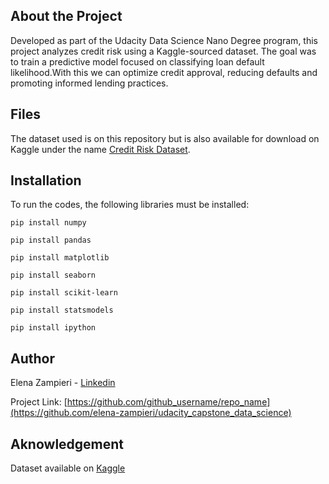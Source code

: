## About the Project
Developed as part of the Udacity Data Science Nano Degree program, this project analyzes credit risk using a Kaggle-sourced dataset. The goal was to train a predictive model focused on classifying loan default likelihood.With this we can optimize credit approval, reducing defaults and promoting informed lending practices.

## Files
The dataset used is on this repository but is also available for download on Kaggle under the name [Credit Risk Dataset](https://www.kaggle.com/datasets/laotse/credit-risk-dataset). 

## Installation
To run the codes, the following libraries must be installed:
```
pip install numpy
```
```
pip install pandas
```
```
pip install matplotlib
```
```
pip install seaborn
```
```
pip install scikit-learn
```
```
pip install statsmodels
```
```
pip install ipython
```
## Author
Elena Zampieri - [Linkedin](https://www.linkedin.com/in/elena-zampieri-3b081a135/)

Project Link: [https://github.com/github_username/repo_name](https://github.com/elena-zampieri/udacity_capstone_data_science)

## Aknowledgement

Dataset available on [Kaggle](https://www.kaggle.com/datasets/laotse/credit-risk-dataset)